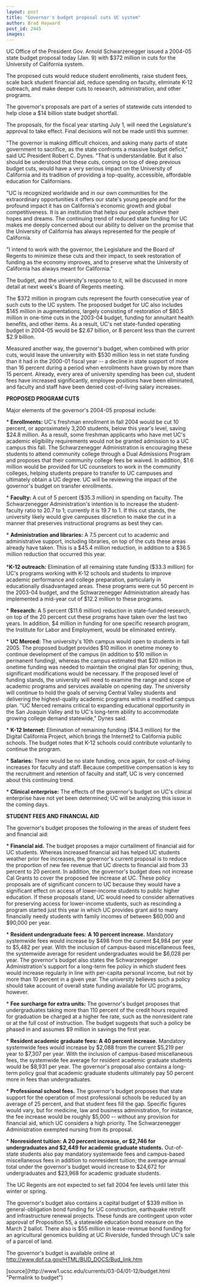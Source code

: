 ```yaml
---
layout: post
title: "Governor's budget proposal cuts UC system"
author: Brad Hayward
post_id: 2445
images:
---
```


<p>
  UC Office of the President Gov. Arnold Schwarzenegger issued a 2004-05 state budget proposal today (Jan. 9) with $372 million in cuts for the University of California system.
</p>
<p>
  The proposed cuts would reduce student enrollments, raise student fees, scale back student financial aid, reduce spending on faculty, eliminate K-12 outreach, and make deeper cuts to research, administration, and other programs.<br>
</p>
<p>
  The governor's proposals are part of a series of statewide cuts intended to help close a $14 billion state budget shortfall.
</p>
<p>
  The proposals, for the fiscal year starting July 1, will need the Legislature's approval to take effect. Final decisions will not be made until this summer.<br>
</p>
<p>
  "The governor is making difficult choices, and asking many parts of state government to sacrifice, as the state confronts a massive budget deficit," said UC President Robert C. Dynes. "That is understandable. But it also should be understood that these cuts, coming on top of deep previous budget cuts, would have a very serious impact on the University of California and its tradition of providing a top-quality, accessible, affordable education for Californians.<br>
</p>
<p>
  "UC is recognized worldwide and in our own communities for the extraordinary opportunities it offers our state's young people and for the profound impact it has on California's economic growth and global competitiveness. It is an institution that helps our people achieve their hopes and dreams. The continuing trend of reduced state funding for UC makes me deeply concerned about our ability to deliver on the promise that the University of California has always represented for the people of California.<br>
</p>
<p>
  "I intend to work with the governor, the Legislature and the Board of Regents to minimize these cuts and their impact, to seek restoration of funding as the economy improves, and to preserve what the University of California has always meant for California."<br>
</p>
<p>
  The budget, and the university's response to it, will be discussed in more detail at next week's Board of Regents meeting.<br>
</p>
<p>
  The $372 million in program cuts represent the fourth consecutive year of such cuts to the UC system. The proposed budget for UC also includes $145 million in augmentations, largely consisting of restoration of $80.5 million in one-time cuts in the 2003-04 budget, funding for annuitant health benefits, and other items. As a result, UC's net state-funded operating budget in 2004-05 would be $2.67 billion, or 8 percent less than the current $2.9 billion.<br>
</p>
<p>
  Measured another way, the governor's budget, when combined with prior cuts, would leave the university with $530 million less in net state funding than it had in the 2000-01 fiscal year -- a decline in state support of more than 16 percent during a period when enrollments have grown by more than 15 percent. Already, every area of university spending has been cut, student fees have increased significantly, employee positions have been eliminated, and faculty and staff have been denied cost-of-living salary increases.<br>
</p>
<p>
  <b>PROPOSED PROGRAM CUTS</b><br>
</p>
<p>
  Major elements of the governor's 2004-05 proposal include:<br>
</p>
<p>
  * <b>Enrollments:</b> UC's freshman enrollment in fall 2004 would be cut 10 percent, or approximately 3,200 students, below this year's level, saving $24.8 million. As a result, some freshman applicants who have met UC's academic eligibility requirements would not be granted admission to a UC campus this fall. The Schwarzenegger Administration is encouraging these students to attend community college through a Dual Admissions Program and proposes that their community college fees be waived. In addition, $1.6 million would be provided for UC counselors to work in the community colleges, helping students prepare to transfer to UC campuses and ultimately obtain a UC degree. UC will be reviewing the impact of the governor's budget on transfer enrollments.<br>
</p>
<p>
  * <b>Faculty:</b> A cut of 5 percent ($35.3 million) in spending on faculty. The Schwarzenegger Administration's intention is to increase the student-faculty ratio to 20.7 to 1; currently it is 19.7 to 1. If this cut stands, the university likely would give campuses discretion to make the cut in a manner that preserves instructional programs as best they can.<br>
</p>
<p>
  * <b>Administration and libraries:</b> A 7.5 percent cut to academic and administrative support, including libraries, on top of the cuts these areas already have taken. This is a $45.4 million reduction, in addition to a $36.5 million reduction that occurred this year.<br>
  <br>
  *<b>K-12 outreach:</b> Elimination of all remaining state funding ($33.3 million) for UC's programs working with K-12 schools and students to improve academic performance and college preparation, particularly in educationally disadvantaged areas. These programs were cut 50 percent in the 2003-04 budget, and the Schwarzenegger Administration already has implemented a mid-year cut of $12.2 million to these programs.<br>
</p>
<p>
  * <b>Research:</b> A 5 percent ($11.6 million) reduction in state-funded research, on top of the 20 percent cut these programs have taken over the last two years. In addition, $4 million in funding for one specific research program, the Institute for Labor and Employment, would be eliminated entirely.<br>
</p>
<p>
  * <b>UC Merced:</b> The university's 10th campus would open to students in fall 2005. The proposed budget provides $10 million in onetime money to continue development of the campus (in addition to $10 million in permanent funding), whereas the campus estimated that $20 million in onetime funding was needed to maintain the original plan for opening; thus, significant modifications would be necessary. If the proposed level of funding stands, the university will need to examine the range and scope of academic programs and services available on opening day. The university will continue to hold the goals of serving Central Valley students and delivering the highest-quality academic programs within a modified campus plan. "UC Merced remains critical to expanding educational opportunity in the San Joaquin Valley and to UC's long-term ability to accommodate growing college demand statewide," Dynes said.<br>
</p>
<p>
  * <b>K-12 Internet:</b> Elimination of remaining funding ($14.3 million) for the Digital California Project, which brings the Internet2 to California public schools. The budget notes that K-12 schools could contribute voluntarily to continue the program.<br>
</p>
<p>
  * <b>Salaries:</b> There would be no state funding, once again, for cost-of-living increases for faculty and staff. Because competitive compensation is key to the recruitment and retention of faculty and staff, UC is very concerned about this continuing trend.
</p>
<p>
  * <b>Clinical enterprise:</b> The effects of the governor's budget on UC's clinical enterprise have not yet been determined; UC will be analyzing this issue in the coming days.<br>
</p>
<p>
  <b>STUDENT FEES AND FINANCIAL AID</b>
</p>
<p>
  The governor's budget proposes the following in the areas of student fees and financial aid:<br>
</p>
<p>
  * <b>Financial aid.</b> The budget proposes a major curtailment of financial aid for UC students. Whereas increased financial aid has helped UC students weather prior fee increases, the governor's current proposal is to reduce the proportion of new fee revenue that UC directs to financial aid from 33 percent to 20 percent. In addition, the governor's budget does not increase Cal Grants to cover the proposed fee increase at UC. These policy proposals are of significant concern to UC because they would have a significant effect on access of lower-income students to public higher education. If these proposals stand, UC would need to consider alternatives for preserving access for lower-income students, such as rescinding a program started just this year in which UC provides grant aid to many financially needy students with family incomes of between $60,000 and $90,000 per year.<br>
</p>
<p>
  * <b>Resident undergraduate fees:</b> <b>A 10 percent increase.</b> Mandatory systemwide fees would increase by $498 from the current $4,984 per year to $5,482 per year. With the inclusion of campus-based miscellaneous fees, the systemwide average for resident undergraduates would be $6,028 per year. The governor's budget also states the Schwarzenegger Administration's support for a long-term fee policy in which student fees would increase regularly in line with per-capita personal income, but not by more than 10 percent in a given year. The university believes such a policy should take account of overall state funding available for UC programs, however.<br>
</p>
<p>
  * <b>Fee surcharge for extra units:</b> The governor's budget proposes that undergraduates taking more than 110 percent of the credit hours required for graduation be charged at a higher fee rate, such as the nonresident rate or at the full cost of instruction. The budget suggests that such a policy be phased in and assumes $9 million in savings the first year.<br>
</p>
<p>
  * <b>Resident academic graduate fees: A 40 percent increase.</b> Mandatory systemwide fees would increase by $2,088 from the current $5,219 per year to $7,307 per year. With the inclusion of campus-based miscellaneous fees, the systemwide fee average for resident academic graduate students would be $8,931 per year. The governor's proposal also contains a long-term policy goal that academic graduate students ultimately pay 50 percent more in fees than undergraduates.<br>
</p>
<p>
  * <b>Professional school fees.</b> The governor's budget proposes that state support for the operation of most professional schools be reduced by an average of 25 percent, and that student fees fill the gap. Specific figures would vary, but for medicine, law and business administration, for instance, the fee increase would be roughly $5,000 -- without any provision for financial aid, which UC considers a high priority. The Schwarzenegger Administration exempted nursing from its proposal.<br>
</p>
<p>
  * <b>Nonresident tuition:</b> <b>A 20 percent increase, or $2,746 for undergraduates and $2,449 for academic graduate students.</b> Out-of-state students also pay mandatory systemwide fees and campus-based miscellaneous fees in addition to nonresident tuition; the average annual total under the governor's budget would increase to $24,672 for undergraduates and $23,968 for academic graduate students.<br>
</p>
<p>
  The UC Regents are not expected to set fall 2004 fee levels until later this winter or spring.<br>
</p>
<p>
  The governor's budget also contains a capital budget of $339 million in general-obligation bond funding for UC construction, earthquake retrofit and infrastructure renewal projects. These funds are contingent upon voter approval of Proposition 55, a statewide education bond measure on the March 2 ballot. There also is $55 million in lease-revenue bond funding for an agricultural genomics building at UC Riverside, funded through UC's sale of a parcel of land.<br>
</p>
<p>
  The governor's budget is available online at <a href="http://www.dof.ca.gov/HTML/BUD_DOCS/Bud_link.htm">http://www.dof.ca.gov/HTML/BUD_DOCS/Bud_link.htm</a><br>
</p>
[source](http://www1.ucsc.edu/currents/03-04/01-12/budget.html "Permalink to budget")
